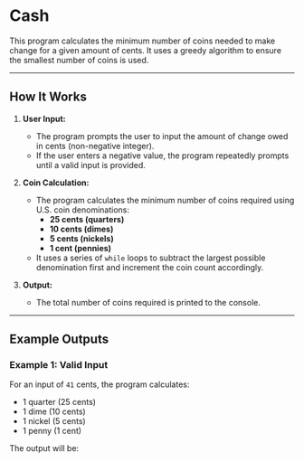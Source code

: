 # Cash

This program calculates the minimum number of coins needed to make change for a given amount of cents. It uses a greedy algorithm to ensure the smallest number of coins is used.

---

## How It Works

1. **User Input:**
   - The program prompts the user to input the amount of change owed in cents (non-negative integer).
   - If the user enters a negative value, the program repeatedly prompts until a valid input is provided.

2. **Coin Calculation:**
   - The program calculates the minimum number of coins required using U.S. coin denominations:
     - **25 cents (quarters)**
     - **10 cents (dimes)**
     - **5 cents (nickels)**
     - **1 cent (pennies)**
   - It uses a series of `while` loops to subtract the largest possible denomination first and increment the coin count accordingly.

3. **Output:**
   - The total number of coins required is printed to the console.

---

## Example Outputs

### Example 1: Valid Input
For an input of `41` cents, the program calculates:
- 1 quarter (25 cents)
- 1 dime (10 cents)
- 1 nickel (5 cents)
- 1 penny (1 cent)

The output will be:
